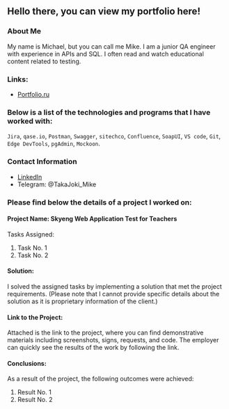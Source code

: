 ## Hello there, you can view my portfolio here!

### About Me
My name is Michael, but you can call me Mike. I am a junior QA engineer with experience in APIs and SQL. I often read and watch educational content related to testing.
### Links:
* [Portfolio.ru](https://wheat-cruiser-95c.notion.site/77160b1d4a494668b28ef9dc12bf9d93?pvs=4)
### Below is a list of the technologies and programs that I have worked with:
`Jira`, `qase.io`, `Postman`, `Swagger`, `sitechco`, `Confluence`,
`SoapUI`, `VS code`, `Git`, `Edge DevTools`, `pgAdmin`, `Mockoon`.
### Contact Information
* [LinkedIn](https://www.linkedin.com/in/mike-smirnov-b531b6295/?utm_source=share&utm_campaign=share_via&utm_content=profile&utm_medium=android_app)
* Telegram: @TakaJoki_Mike
### Please find below the details of a project I worked on:

#### Project Name: Skyeng Web Application Test for Teachers

Tasks Assigned:
1. Task No. 1
2. Task No. 2

#### Solution:
I solved the assigned tasks by implementing a solution that met the project requirements. (Please note that I cannot provide specific details about the solution as it is proprietary information of the client.)

#### Link to the Project:
Attached is the link to the project, where you can find demonstrative materials including screenshots, signs, requests, and code. The employer can quickly see the results of the work by following the link.

#### Conclusions:
As a result of the project, the following outcomes were achieved:
1. Result No. 1
2. Result No. 2
